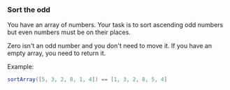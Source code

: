 ### Sort the odd

You have an array of numbers.
Your task is to sort ascending odd numbers but even numbers must be on their places.

Zero isn't an odd number and you don't need to move it. If you have an empty array, you need to return it.

Example:
```c#
sortArray([5, 3, 2, 8, 1, 4]) == [1, 3, 2, 8, 5, 4]
